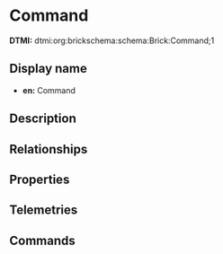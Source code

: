 # Command
**DTMI:** dtmi:org:brickschema:schema:Brick:Command;1
## Display name
- **en:** Command
## Description
## Relationships
## Properties
## Telemetries
## Commands

